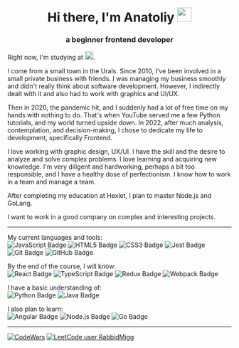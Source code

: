 <h1 align="center">Hi there, I'm Anatoliy
<img src="https://github.com/blackcater/blackcater/raw/main/images/Hi.gif" height="32"/></h1>
<h3 align="center">a beginner frontend developer</h3>
<p align="left">Right now, I'm studying at <span> <a vertical-align="middle" href="https://ru.hexlet.io/u/miggrabbid" target="_blank" rel="noreferrer"><img src="https://img.shields.io/badge/Hexlet-116EF5?logo=hexlet&logoColor=fff&style=flat-square" height="19" alt="Hexlet.io"/></a></span>.</p>
<p align="left">I come from a small town in the Urals. Since 2010, I've been involved in a small private business with friends. I was managing my business smoothly and didn't really think about software development. However, I indirectly dealt with it and also had to work with graphics and UI/UX.</p>
<p align="left">Then in 2020, the pandemic hit, and I suddenly had a lot of free time on my hands with nothing to do. That's when YouTube served me a few Python tutorials, and my world turned upside down. In 2022, after much analysis, contemplation, and decision-making, I chose to dedicate my life to development, specifically Frontend.</p>
<p align="left">I love working with graphic design, UX/UI. I have the skill and the desire to analyze and solve complex problems. I love learning and acquiring new knowledge. I'm very diligent and hardworking, perhaps a bit too responsible, and I have a healthy dose of perfectionism. I know how to work in a team and manage a team.</p>
<p align="left">After completing my education at Hexlet, I plan to master Node.js and GoLang.</p>
<p align="left">I want to work in a good company on complex and interesting projects.</p>

---

My current languages and tools:<br>
![JavaScript Badge](https://img.shields.io/badge/JavaScript-F7DF1E?logo=javascript&logoColor=000&style=flat-square) ![HTML5 Badge](https://img.shields.io/badge/HTML5-E34F26?logo=html5&logoColor=fff&style=flat-square) ![CSS3 Badge](https://img.shields.io/badge/CSS3-1572B6?logo=css3&logoColor=fff&style=flat-square) ![Jest Badge](https://img.shields.io/badge/Jest-C21325?logo=jest&logoColor=fff&style=flat-square) ![Git Badge](https://img.shields.io/badge/Git-F05032?logo=git&logoColor=fff&style=flat-square) ![GitHub Badge](https://img.shields.io/badge/GitHub-181717?logo=github&logoColor=fff&style=flat-square)

By the end of the course, I will know:<br>
 ![React Badge](https://img.shields.io/badge/React-61DAFB?logo=react&logoColor=000&style=flat-square) ![TypeScript Badge](https://img.shields.io/badge/TypeScript-3178C6?logo=typescript&logoColor=fff&style=flat-square) ![Redux Badge](https://img.shields.io/badge/Redux-764ABC?logo=redux&logoColor=fff&style=flat-square) ![Webpack Badge](https://img.shields.io/badge/Webpack-8DD6F9?logo=webpack&logoColor=000&style=flat-square)

I have a basic understanding of:<br>
![Python Badge](https://img.shields.io/badge/Python-3776AB?logo=python&logoColor=fff&style=flat-square) ![Java Badge](https://img.shields.io/badge/Java-116EF5?&logoColor=000&style=flat-square)<br>

I also plan to learn:<br>
![Angular Badge](https://img.shields.io/badge/Angular-DD0031?logo=angular&logoColor=fff&style=flat-square) ![Node.js Badge](https://img.shields.io/badge/Node.js-393?logo=nodedotjs&logoColor=fff&style=flat-square) ![Go Badge](https://img.shields.io/badge/Go-00ADD8?logo=go&logoColor=fff&style=flat-square)<br>

---
[![CodeWars](https://www.codewars.com/users/Migg%20Rabbid/badges/small)](https://www.codewars.com/users/Migg%20Rabbid) [![LeetCode user RabbidMigg](https://img.shields.io/badge/dynamic/json?style=flat&labelColor=black&color=%23ffa116&label=Solved&query=solvedOverTotal&url=https%3A%2F%2Fbadge.xyli.tech/%2Fapi%2Fusers%2FRabbidMigg&logo=leetcode&logoColor=yellow)](https://leetcode.com/RabbidMigg/)
